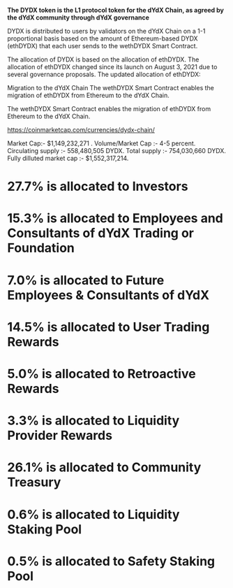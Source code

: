 **The DYDX token is the L1 protocol token for the dYdX Chain, as agreed by the dYdX community through dYdX governance**

DYDX is distributed to users by validators on the dYdX Chain on a 1-1 proportional basis based on the amount of Ethereum-based DYDX (ethDYDX) that each user sends to the wethDYDX Smart Contract.

The allocation of DYDX is based on the allocation of ethDYDX. The allocation of ethDYDX changed since its launch on August 3, 2021 due to several governance proposals. The updated allocation of ethDYDX:

Migration to the dYdX Chain
The wethDYDX Smart Contract enables the migration of ethDYDX from Ethereum to the dYdX Chain.

The wethDYDX Smart Contract enables the migration of ethDYDX from Ethereum to the dYdX Chain.

https://coinmarketcap.com/currencies/dydx-chain/

Market Cap:- $1,149,232,271 .
Volume/Market Cap :- 4-5 percent.
Circulating supply :- 558,480,505 DYDX.
Total supply :- 754,030,660 DYDX.
Fully dilluted market cap :- $1,552,317,214.

# 27.7% is allocated to Investors #
# 15.3% is allocated to Employees and Consultants of dYdX Trading or Foundation #
# 7.0% is allocated to Future Employees & Consultants of dYdX #
# 14.5% is allocated to User Trading Rewards #
# 5.0% is allocated to Retroactive Rewards #
# 3.3% is allocated to Liquidity Provider Rewards #
# 26.1% is allocated to Community Treasury #
# 0.6% is allocated to Liquidity Staking Pool #
# 0.5% is allocated to Safety Staking Pool #
